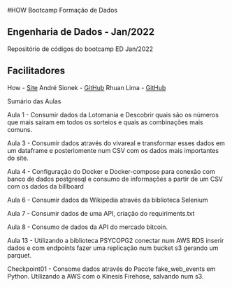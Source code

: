 #HOW Bootcamp Formação de Dados

## Engenharia de Dados - Jan/2022

Repositório de códigos do bootcamp ED Jan/2022

## Facilitadores

How          - [Site](https://howedu.com.br)
André Sionek - [GitHub](https://github.com/andresionek91)
Rhuan Lima   - [GitHub](https://github.com/rhuanlima)

Sumário das Aulas

Aula 1 - 
Consumir dados da Lotomania e Descobrir quais são os números que mais sairam em todos os sorteios e quais as combinações mais comuns.

Aula 3 - 
Consumir dados através do vivareal e transformar esses dados em um dataframe e posteriomente num CSV com os dados mais importantes do site.

Aula 4 - 
Configuração do Docker e Docker-compose para conexão com banco de dados postgresql e consumo de informações a partir de um CSV com os dados da billboard

Aula 6 - 
Consumir dados da Wikipedia através da biblioteca Selenium

Aula 7 - 
Consumir dados de uma API, criação do requiriments.txt 

Aula 8 - 
Consumo de dados da API do mercado bitcoin.

Aula 13 - 
Utilizando a biblioteca PSYCOPG2 conectar num AWS RDS inserir dados e com endpoints fazer uma replicação num bucket s3 gerando um parquet.

Checkpoint01 -
Consome dados através do Pacote fake_web_events em Python. Utilizando a AWS com o Kinesis Firehose, salvando num s3.
